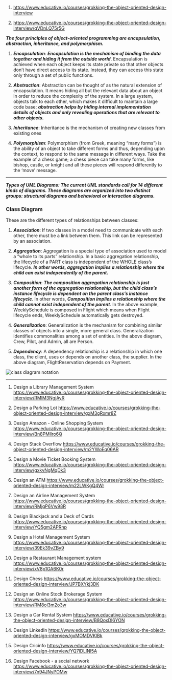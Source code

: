 1) https://www.educative.io/courses/grokking-the-object-oriented-design-interview

2) https://www.educative.io/courses/grokking-the-object-oriented-design-interview/qVDnLQ75r5G

***The four principles of object-oriented programming are encapsulation, abstraction, inheritance, and polymorphism.***

1) ***Encapsulation***: ***Encapsulation is the mechanism of binding the data together and hiding it from the outside world***. Encapsulation is achieved when each object keeps its state private so that other objects don’t have direct access to its state. Instead, they can access this state only through a set of public functions.

2) ***Abstraction***: Abstraction can be thought of as the natural extension of encapsulation. It means hiding all but the relevant data about an object in order to reduce the complexity of the system. In a large system, objects talk to each other, which makes it difficult to maintain a large code base; ***abstraction helps by hiding internal implementation details of objects and only revealing operations that are relevant to other objects.***

3) ***Inheritance***: Inheritance is the mechanism of creating new classes from existing ones

4) ***Polymorphism***: Polymorphism (from Greek, meaning “many forms”) is the ability of an object to take different forms and thus, depending upon the context, to respond to the same message in different ways. Take the example of a chess game; a chess piece can take many forms, like bishop, castle, or knight and all these pieces will respond differently to the ‘move’ message.


-------------------------------------------------------------------------------------------------------------------

***Types of UML Diagrams: The current UML standards call for 14 different kinds of diagrams. These diagrams are organized into two distinct groups: structural diagrams and behavioral or interaction diagrams.***


### Class Diagram

These are the different types of relationships between classes:

1) ***Association***: If two classes in a model need to communicate with each other, there must be a link between them. This link can be represented by an association.


2) ***Aggregation***: Aggregation is a special type of association used to model a “whole to its parts” relationship. In a basic aggregation relationship, the lifecycle of a PART class is independent of the WHOLE class’s lifecycle. ***In other words, aggregation implies a relationship where the child can exist independently of the parent.***


3) ***Composition***: ***The composition aggregation relationship is just another form of the aggregation relationship, but the child class’s instance lifecycle is dependent on the parent class’s instance lifecycle***. In other words, ***Composition implies a relationship where the child cannot exist independent of the parent***. In the above example, WeeklySchedule is composed in Flight which means when Flight lifecycle ends, WeeklySchedule automatically gets destroyed.


4) ***Generalization***: Generalization is the mechanism for combining similar classes of objects into a single, more general class. Generalization identifies commonalities among a set of entities. In the above diagram, Crew, Pilot, and Admin, all are Person.

5) ***Dependency***: A dependency relationship is a relationship in which one class, the client, uses or depends on another class, the supplier. In the above diagram, FlightReservation depends on Payment.


![class diagram notation](https://www.educative.io/api/collection/5668639101419520/5692201761767424/page/6235413119238144/image/6207956561428480.png)




------------------------------------------------------------------------------------------------------------------

1) Design a Library Management System
https://www.educative.io/courses/grokking-the-object-oriented-design-interview/RMlM3NgjAyR

2) Design a Parking Lot
https://www.educative.io/courses/grokking-the-object-oriented-design-interview/gxM3gRxmr8Z

3) Design Amazon - Online Shopping System
https://www.educative.io/courses/grokking-the-object-oriented-design-interview/Bn8PMllro6Q

4) Design Stack Overflow
https://www.educative.io/courses/grokking-the-object-oriented-design-interview/m2YWoEq06AR

5) Design a Movie Ticket Booking System
https://www.educative.io/courses/grokking-the-object-oriented-design-interview/gxkvNgMqDk3

6) Design an ATM
https://www.educative.io/courses/grokking-the-object-oriented-design-interview/m22LWKgQ4Wr

7) Design an Airline Management System
https://www.educative.io/courses/grokking-the-object-oriented-design-interview/RMjqP6Vw98R

8) Design Blackjack and a Deck of Cards
https://www.educative.io/courses/grokking-the-object-oriented-design-interview/YQ5gm2APRnp

9) Design a Hotel Management System
https://www.educative.io/courses/grokking-the-object-oriented-design-interview/39Ek39vZBy9

10) Design a Restaurant Management system
https://www.educative.io/courses/grokking-the-object-oriented-design-interview/xV8p1GA6K0r

11) Design Chess
https://www.educative.io/courses/grokking-the-object-oriented-design-interview/JP7BXYkj3DK

12) Design an Online Stock Brokerage System
https://www.educative.io/courses/grokking-the-object-oriented-design-interview/RM8ol3m2o3w

13) Design a Car Rental System
https://www.educative.io/courses/grokking-the-object-oriented-design-interview/B8QoxDl6YON

14) Design LinkedIn
https://www.educative.io/courses/grokking-the-object-oriented-design-interview/gxMOMDVKlBk

15) Design Cricinfo
https://www.educative.io/courses/grokking-the-object-oriented-design-interview/YQ7lDLlNl5A

16) Design Facebook - a social network
https://www.educative.io/courses/grokking-the-object-oriented-design-interview/7n94JNyPOMw











